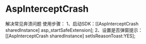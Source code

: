 # AspInterceptCrash
解决常见奔溃问题
使用步骤：
1、启动SDK：[[AspInterceptCrash sharedInstance] asp_startSafeExtension];
2、设置是否弹窗提示：[[AspInterceptCrash sharedInstance] setIsReasonToast:YES];



